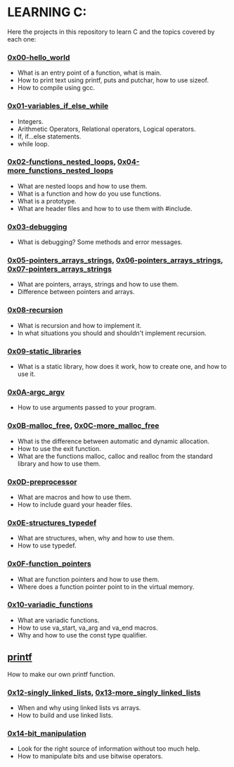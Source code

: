 # LEARNING C:
 Here the projects in this repository to learn C and the topics covered by each one:

### [0x00-hello_world](https://github.com/Valentinaga1/holbertonschool-low_level_programming/tree/master/0x00-hello_world "0x00-hello_world")
- What is an entry point of a  function, what is main.
- How to print text using printf, puts and putchar, how to use sizeof.
- How to compile using gcc.

### [0x01-variables_if_else_while](https://github.com/Valentinaga1/holbertonschool-low_level_programming/tree/master/0x01-variables_if_else_while "0x01-variables_if_else_while")
- Integers.
- Arithmetic Operators, Relational operators, Logical operators.
- If, if…else  statements.
- while loop.

### [0x02-functions_nested_loops](https://github.com/Valentinaga1/holbertonschool-low_level_programming/tree/master/0x02-functions_nested_loops "0x02-functions_nested_loops"), [0x04-more_functions_nested_loops](https://github.com/Valentinaga1/holbertonschool-low_level_programming/tree/master/0x04-more_functions_nested_loops "0x04-more_functions_nested_loops")
- What are nested loops and how to use them.
- What is a function and how do you use functions.
- What is a prototype.
- What are header files and how to to use them with #include.

### [0x03-debugging](https://github.com/Valentinaga1/holbertonschool-low_level_programming/tree/master/0x03-debugging "0x03-debugging")
- What is debugging? Some methods and error messages.

### [0x05-pointers_arrays_strings](https://github.com/Valentinaga1/holbertonschool-low_level_programming/tree/master/0x05-pointers_arrays_strings "0x05-pointers_arrays_strings"), [0x06-pointers_arrays_strings](https://github.com/Valentinaga1/holbertonschool-low_level_programming/tree/master/0x06-pointers_arrays_strings "0x06-pointers_arrays_strings"), [0x07-pointers_arrays_strings](https://github.com/Valentinaga1/holbertonschool-low_level_programming/tree/master/0x07-pointers_arrays_strings "0x07-pointers_arrays_strings")

- What are pointers, arrays, strings and how to use them.
- Difference between pointers and arrays.

### [0x08-recursion](https://github.com/Valentinaga1/holbertonschool-low_level_programming/tree/master/0x08-recursion "0x08-recursion")
- What is recursion and how to implement it.
- In what situations you should and shouldn't implement recursion.

### [0x09-static_libraries](https://github.com/Valentinaga1/holbertonschool-low_level_programming/tree/master/0x09-static_libraries "0x09-static_libraries")
- What is a static library, how does it work, how to create one, and how to use it.

### [0x0A-argc_argv](https://github.com/Valentinaga1/holbertonschool-low_level_programming/tree/master/0x0A-argc_argv "0x0A-argc_argv")
- How to use arguments passed to your program.

### [0x0B-malloc_free](https://github.com/Valentinaga1/holbertonschool-low_level_programming/tree/master/0x0B-malloc_free "0x0B-malloc_free"), [0x0C-more_malloc_free](https://github.com/Valentinaga1/holbertonschool-low_level_programming/tree/master/0x0C-more_malloc_free "0x0C-more_malloc_free")
- What is the difference between automatic and dynamic allocation.
- How to use the exit function.
- What are the functions malloc, calloc and realloc from the standard library and how to use them.

### [0x0D-preprocessor](https://github.com/Valentinaga1/holbertonschool-low_level_programming/tree/master/0x0D-preprocessor "0x0D-preprocessor")
- What are macros and how to use them.
- How to include guard your header files.

### [0x0E-structures_typedef](https://github.com/Valentinaga1/holbertonschool-low_level_programming/tree/master/0x0E-structures_typedef "0x0E-structures_typedef")
- What are structures, when, why and how to use them.
- How to use typedef.

### [0x0F-function_pointers](https://github.com/Valentinaga1/holbertonschool-low_level_programming/tree/master/0x0F-function_pointers "0x0F-function_pointers")
- What are function pointers and how to use them. 
- Where does a function pointer point to in the virtual memory.

### [0x10-variadic_functions](https://github.com/Valentinaga1/holbertonschool-low_level_programming/tree/master/0x10-variadic_functions "0x10-variadic_functions")
- What are variadic functions.
- How to use va_start, va_arg and va_end macros. 
- Why and how to use the const type qualifier. 
 
 ## [printf](https://github.com/VictorZ94/printf "printf")

 How to make our own printf function.

 ### [0x12-singly_linked_lists](https://github.com/Valentinaga1/holbertonschool-low_level_programming/tree/master/0x12-singly_linked_lists "0x12-singly_linked_lists"), [0x13-more_singly_linked_lists](https://github.com/Valentinaga1/holbertonschool-low_level_programming/tree/master/0x13-more_singly_linked_lists "0x13-more_singly_linked_lists")
 - When and why using linked lists vs arrays.
 - How to build and use linked lists.
 
 ###  [0x14-bit_manipulation](https://github.com/Valentinaga1/holbertonschool-low_level_programming/tree/master/0x14-bit_manipulation "0x14-bit_manipulation")
 - Look for the right source of information without too much help.
 - How to manipulate bits and use bitwise operators.

